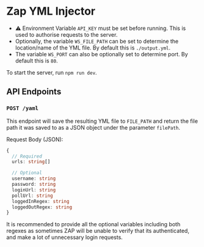 # Zap YML Injector
- ⚠️ Environment Variable `API_KEY` must be set before running. This is used to authorise requests to the server.
- Optionally, the variable `WS_FILE_PATH` can be set to determine the location/name of the YML file. By default this is `./output.yml`.
- The variable `WS_PORT` can also be optionally set to determine port. By default this is `80`.

To start the server, run `npm run dev`.

## API Endpoints
### `POST /yaml`
This endpoint will save the resulting YML file to `FILE_PATH` and return the file path it was saved to as a JSON object under the parameter `filePath`.

Request Body (JSON):
```ts
{
  // Required
  urls: string[]

  // Optional
  username: string
  password: string
  loginUrl: string
  pollUrl: string
  loggedInRegex: string
  loggedOutRegex: string
}
```
It is recommended to provide all the optional variables including both regexes as sometimes ZAP will be unable to verify that its authenticated, and make a lot of unnecessary login requests.